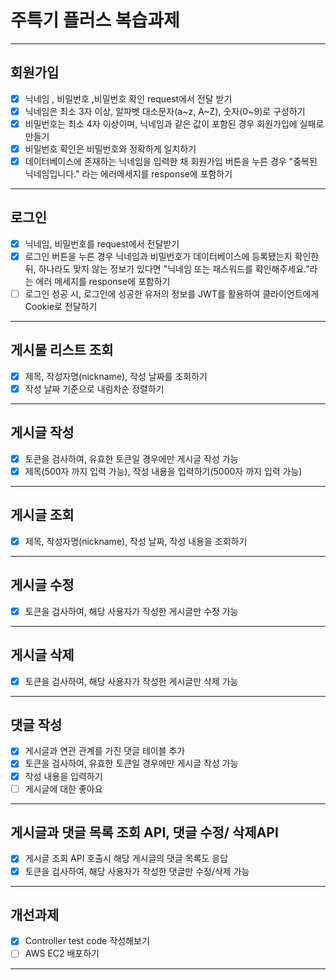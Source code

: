 # 주특기 플러스 복습과제


---
회원가입
---
- [x] 닉네임 , 비밀번호 ,비밀번호 확인 request에서 전달 받기
- [x] 닉네임은 최소 3자 이상, 알파벳 대소문자(a~z, A~Z), 숫자(0~9)로 구성하기
- [x] 비밀번호는 최소 4자 이상이며, 닉네임과 같은 값이 포함된 경우 회원가입에 실패로 만들기
- [x] 비밀번호 확인은 비밀번호와 정확하게 일치하기 
- [x] 데이터베이스에 존재하는 닉네임을 입력한 채 회원가입 버튼을 누른 경우 "중복된 닉네임입니다." 라는 에러메세지를 response에 포함하기

---
로그인
---
- [x] 닉네임, 비밀번호를 request에서 전달받기
- [x] 로그인 버튼을 누른 경우 닉네임과 비밀번호가 데이터베이스에 등록됐는지 확인한 뒤, 하나라도 맞지 않는 정보가 있다면 "닉네임 또는 패스워드를 확인해주세요."라는 에러 메세지를 response에 포함하기
- [ ] 로그인 성공 시, 로그인에 성공한 유저의 정보를 JWT를 활용하여 클라이언트에게 Cookie로 전달하기

---
게시물 리스트 조회
---

- [x] 제목, 작성자명(nickname), 작성 날짜를 조회하기
- [x] 작성 날짜 기준으로 내림차순 정렬하기

---
게시글 작성
---

- [x] 토큰을 검사하여, 유효한 토큰일 경우에만 게시글 작성 가능 
- [x] 제목(500자 까지 입력 가능), 작성 내용을 입력하기(5000자 까지 입력 가능)

---
게시글 조회
---

- [x] 제목, 작성자명(nickname), 작성 날짜, 작성 내용을 조회하기
      
---
게시글 수정
---

- [x] 토큰을 검사하여, 해당 사용자가 작성한 게시글만 수정 가능 
      
---
게시글 삭제
---

 - [x] 토큰을 검사하여, 해당 사용자가 작성한 게시글만 삭제 가능

---
댓글 작성
---

- [x] 게시글과 연관 관계를 가진 댓글 테이블 추가
- [x] 토큰을 검사하여, 유효한 토큰일 경우에만 게시글 작성 가능
- [x] 작성 내용을 입력하기
- [ ] 게시글에 대한 좋아요 

---
게시글과 댓글 목록 조회 API, 댓글 수정/ 삭제API
---
- [x] 게시글 조회 API 호출시 해당 게시글의 댓글 목록도 응답
- [x] 토큰을 검사하여, 해당 사용자가 작성한 댓글만 수정/삭제 가능

---
개선과제
---
- [x] Controller test code 작성해보기
- [ ] AWS EC2 배포하기
---



